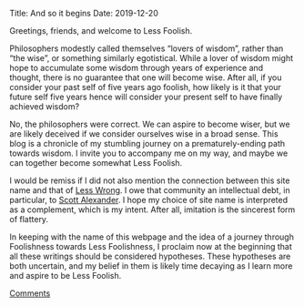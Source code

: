 Title: And so it begins
Date: 2019-12-20

Greetings, friends, and welcome to Less Foolish.

Philosophers modestly called themselves “lovers of wisdom”, rather than “the wise”, or something similarly egotistical. While a lover of wisdom might hope to accumulate some wisdom through years of experience and thought, there is no guarantee that one will become wise. After all, if you consider your past self of five years ago foolish, how likely is it that your future self five years hence will consider your present self to have finally achieved wisdom?

No, the philosophers were correct. We can aspire to become wiser, but we are likely deceived if we consider ourselves wise in a broad sense. This blog is a chronicle of my stumbling journey on a prematurely-ending path towards wisdom. I invite you to accompany me on my way, and maybe we can together become somewhat Less Foolish.

I would be remiss if I did not also mention the connection between this site name and that of [Less Wrong][1]. I owe that community an intellectual debt, in particular, to [Scott Alexander][2]. I hope my choice of site name is interpreted as a complement, which is my intent. After all, imitation is the sincerest form of flattery.

In keeping with the name of this webpage and the idea of a journey through Foolishness towards Less Foolishness, I proclaim now at the beginning that all these writings should be considered hypotheses. These hypotheses are both uncertain, and my belief in them is likely time decaying as I learn more and aspire to be Less Foolish.

[Comments][3]

[1]: https://www.lesswrong.com/posts/bJ2haLkcGeLtTWaD5/welcome-to-lesswrong
[2]: https://slatestarcodex.com/
[3]: https://twitter.com/lessfoolish/status/1208185044365279232

